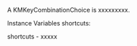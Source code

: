 A KMKeyCombinationChoice is xxxxxxxxx.Instance Variables	shortcuts:		<Object>shortcuts	- xxxxx